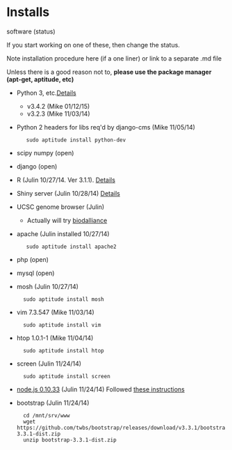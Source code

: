 # Installs

software (status)

If you start working on one of these, then change the status.

Note installation procedure here (if a one liner) or link to a separate .md file

Unless there is a good reason not to, __please use the package manager (apt-get, aptitude, etc)__

* Python 3, etc.[Details](https://github.com/jnmaloof/debian-lab-server/blob/master/python3_install.md)
    * v3.4.2 (Mike 01/12/15)
    * v3.2.3 (Mike 11/03/14)

* Python 2 headers for libs req'd by django-cms (Mike 11/05/14)

         sudo aptitude install python-dev

* scipy numpy (open)
* django (open)
* R (Julin 10/27/14.  Ver 3.1.1).  [Details](https://github.com/jnmaloof/debian-lab-server/blob/master/r_install.md)
* Shiny server (Julin 10/28/14) [Details](https://github.com/jnmaloof/debian-lab-server/blob/master/shiny-server_install.md)
* UCSC genome browser (Julin)
    * Actually will try [biodalliance](http://www.biodalliance.org/)
* apache (Julin installed 10/27/14)

         sudo aptitude install apache2

* php (open)
* mysql (open)
* mosh (Julin 10/27/14)

        sudo aptitude install mosh
   
* vim 7.3.547 (Mike 11/03/14)

        sudo aptitude install vim

* htop 1.0.1-1 (Mike 11/04/14)

        sudo aptitude install htop

* screen (Julin 11/24/14)

        sudo aptitude install screen
        
* [node.js 0.10.33](http://nodejs.org/) (Julin 11/24/14)
Followed [these instructions](https://github.com/joyent/node/wiki/Installing-Node.js-via-package-manager)

* bootstrap (Julin 11/24/14)

        cd /mnt/srv/www
        wget https://github.com/twbs/bootstrap/releases/download/v3.3.1/bootstrap-3.3.1-dist.zip
        unzip bootstrap-3.3.1-dist.zip
    
